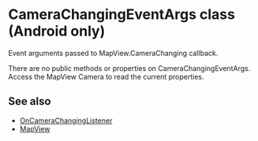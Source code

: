 # CameraChangingEventArgs class (Android only)

Event arguments passed to MapView.CameraChanging callback.

There are no public methods or properties on CameraChangingEventArgs. Access the MapView Camera to read the current properties.

## See also

* [OnCameraChangingListener](OnCameraChangingListener-interface.md)
* [MapView](../MapView-class.md)
